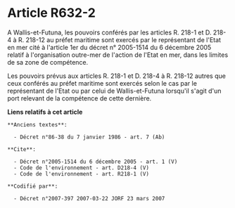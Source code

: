 # Article R632-2

A Wallis-et-Futuna, les pouvoirs conférés par les articles R. 218-1 et D. 218-4 à R. 218-12 au préfet maritime sont exercés
par le représentant de l'Etat en mer cité à l'article 1er du décret n° 2005-1514 du 6 décembre 2005 relatif à l'organisation
outre-mer de l'action de l'Etat en mer, dans les limites de sa zone de compétence. 

Les pouvoirs prévus aux articles R. 218-1 et D. 218-4 à R. 218-12 autres que ceux conférés au préfet maritime sont exercés
selon le cas par le représentant de l'Etat ou par celui de Wallis-et-Futuna lorsqu'il s'agit d'un port relevant de la
compétence de cette dernière.

**Liens relatifs à cet article**

	**Anciens textes**:

	  - Décret n°86-38 du 7 janvier 1986 - art. 7 (Ab)

	**Cite**:

	  - Décret n°2005-1514 du 6 décembre 2005 - art. 1 (V)
	  - Code de l'environnement - art. D218-4 (V)
	  - Code de l'environnement - art. R218-1 (V)

	**Codifié par**:

	  - Décret n°2007-397 2007-03-22 JORF 23 mars 2007
